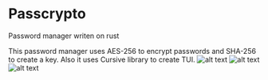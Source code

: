 # Passcrypto
Password manager writen on rust

This password manager uses AES-256 to encrypt passwords and SHA-256 to create a key. Also it uses Cursive library to create TUI.
![alt text](https://github.com/kspipa/Passcrypto/pics/_003.png)
![alt text](https://github.com/kspipa/Passcrypto/pics/_004.png)
![alt text](https://github.com/kspipa/Passcrypto/pics/_005.png)
